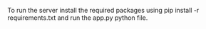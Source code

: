 To run the server install the required packages using pip install -r requirements.txt and run the app.py python file.
